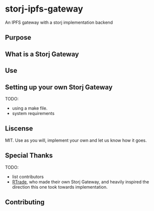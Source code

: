 # storj-ipfs-gateway
An IPFS gateway with a storj implementation backend

## Purpose

## What is a Storj Gateway

## Use

## Setting up your own Storj Gateway
TODO:
- using a make file.
- system requirements

## Liscense
MIT. Use as you will, implement your own and let us know how it goes.

## Special Thanks
TODO: 
- list contributors
- [RTrade](https://www.rtradetechnologies.com/en/), who made their own Storj Gateway, and heavily inspired the direction this one took towards implementation.

## Contributing
